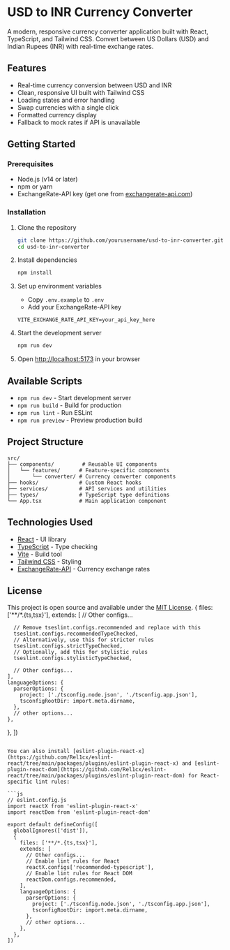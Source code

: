# USD to INR Currency Converter

A modern, responsive currency converter application built with React, TypeScript, and Tailwind CSS. Convert between US Dollars (USD) and Indian Rupees (INR) with real-time exchange rates.

## Features

- Real-time currency conversion between USD and INR
- Clean, responsive UI built with Tailwind CSS
- Loading states and error handling
- Swap currencies with a single click
- Formatted currency display
- Fallback to mock rates if API is unavailable

## Getting Started

### Prerequisites

- Node.js (v14 or later)
- npm or yarn
- ExchangeRate-API key (get one from [exchangerate-api.com](https://www.exchangerate-api.com/))

### Installation

1. Clone the repository
   ```bash
   git clone https://github.com/yourusername/usd-to-inr-converter.git
   cd usd-to-inr-converter
   ```

2. Install dependencies
   ```bash
   npm install
   ```

3. Set up environment variables
   - Copy `.env.example` to `.env`
   - Add your ExchangeRate-API key
   ```env
   VITE_EXCHANGE_RATE_API_KEY=your_api_key_here
   ```

4. Start the development server
   ```bash
   npm run dev
   ```

5. Open [http://localhost:5173](http://localhost:5173) in your browser

## Available Scripts

- `npm run dev` - Start development server
- `npm run build` - Build for production
- `npm run lint` - Run ESLint
- `npm run preview` - Preview production build

## Project Structure

```
src/
├── components/         # Reusable UI components
│   └── features/      # Feature-specific components
│       └── converter/ # Currency converter components
├── hooks/             # Custom React hooks
├── services/          # API services and utilities
├── types/             # TypeScript type definitions
└── App.tsx            # Main application component
```

## Technologies Used

- [React](https://reactjs.org/) - UI library
- [TypeScript](https://www.typescriptlang.org/) - Type checking
- [Vite](https://vitejs.dev/) - Build tool
- [Tailwind CSS](https://tailwindcss.com/) - Styling
- [ExchangeRate-API](https://www.exchangerate-api.com/) - Currency exchange rates

## License

This project is open source and available under the [MIT License](LICENSE).
  {
    files: ['**/*.{ts,tsx}'],
    extends: [
      // Other configs...

      // Remove tseslint.configs.recommended and replace with this
      tseslint.configs.recommendedTypeChecked,
      // Alternatively, use this for stricter rules
      tseslint.configs.strictTypeChecked,
      // Optionally, add this for stylistic rules
      tseslint.configs.stylisticTypeChecked,

      // Other configs...
    ],
    languageOptions: {
      parserOptions: {
        project: ['./tsconfig.node.json', './tsconfig.app.json'],
        tsconfigRootDir: import.meta.dirname,
      },
      // other options...
    },
  },
])
```

You can also install [eslint-plugin-react-x](https://github.com/Rel1cx/eslint-react/tree/main/packages/plugins/eslint-plugin-react-x) and [eslint-plugin-react-dom](https://github.com/Rel1cx/eslint-react/tree/main/packages/plugins/eslint-plugin-react-dom) for React-specific lint rules:

```js
// eslint.config.js
import reactX from 'eslint-plugin-react-x'
import reactDom from 'eslint-plugin-react-dom'

export default defineConfig([
  globalIgnores(['dist']),
  {
    files: ['**/*.{ts,tsx}'],
    extends: [
      // Other configs...
      // Enable lint rules for React
      reactX.configs['recommended-typescript'],
      // Enable lint rules for React DOM
      reactDom.configs.recommended,
    ],
    languageOptions: {
      parserOptions: {
        project: ['./tsconfig.node.json', './tsconfig.app.json'],
        tsconfigRootDir: import.meta.dirname,
      },
      // other options...
    },
  },
])
```
